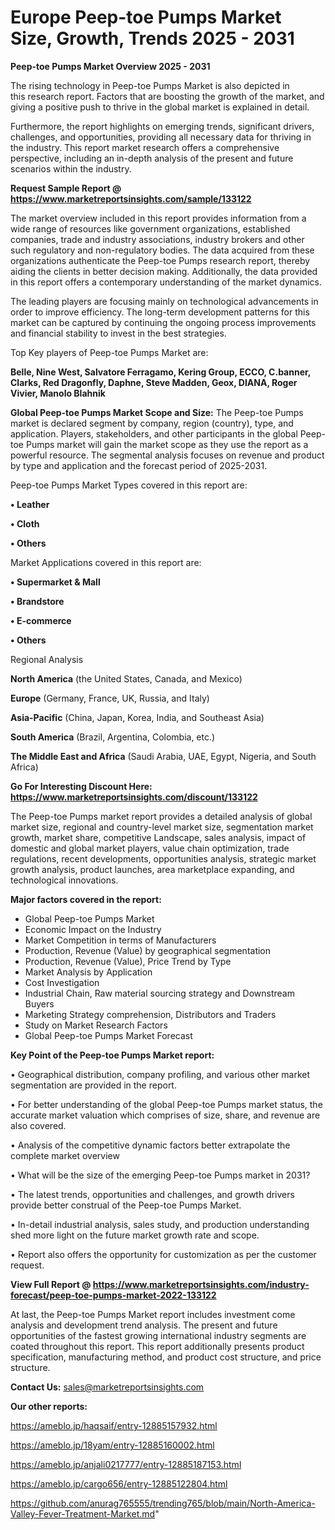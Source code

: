  # Europe Peep-toe Pumps Market Size, Growth, Trends 2025 - 2031

<Strong> Peep-toe Pumps Market Overview 2025 - 2031</strong>

The rising technology in Peep-toe Pumps Market is also depicted in this research report. Factors that are boosting the growth of the market, and giving a positive push to thrive in the global market is explained in detail.

Furthermore, the report highlights on emerging trends, significant drivers, challenges, and opportunities, providing all necessary data for thriving in the industry. This report market research offers a comprehensive perspective, including an in-depth analysis of the present and future scenarios within the industry.

<strong>Request Sample Report @ <a href=https://www.marketreportsinsights.com/sample/133122>https://www.marketreportsinsights.com/sample/133122</a></strong>

The market overview included in this report provides information from a wide range of resources like government organizations, established companies, trade and industry associations, industry brokers and other such regulatory and non-regulatory bodies. The data acquired from these organizations authenticate the Peep-toe Pumps research report, thereby aiding the clients in better decision making. Additionally, the data provided in this report offers a contemporary understanding of the market dynamics.

The leading players are focusing mainly on technological advancements in order to improve efficiency. The long-term development patterns for this market can be captured by continuing the ongoing process improvements and financial stability to invest in the best strategies.

Top Key players of Peep-toe Pumps Market are:

<strong>Belle, Nine West, Salvatore Ferragamo, Kering Group, ECCO, C.banner, Clarks, Red Dragonfly, Daphne, Steve Madden, Geox, DIANA, Roger Vivier, Manolo Blahnik</strong>

<strong><b>Global Peep-toe Pumps Market Scope and Size:</b></strong>
The Peep-toe Pumps market is declared segment by company, region (country), type, and application. Players, stakeholders, and other participants in the global Peep-toe Pumps market will gain the market scope as they use the report as a powerful resource. The segmental analysis focuses on revenue and product by type and application and the forecast period of 2025-2031.

Peep-toe Pumps Market Types covered in this report are:

<strong>• Leather

• Cloth

• Others</strong>

Market Applications covered in this report are:

<strong>• Supermarket & Mall

• Brandstore

• E-commerce

• Others</strong> 

Regional Analysis

<strong>North America</strong> (the United States, Canada, and Mexico)

<strong>Europe</strong> (Germany, France, UK, Russia, and Italy)

<strong>Asia-Pacific</strong> (China, Japan, Korea, India, and Southeast Asia)

<strong>South America</strong> (Brazil, Argentina, Colombia, etc.)

<strong>The Middle East and Africa</strong> (Saudi Arabia, UAE, Egypt, Nigeria, and South Africa)

<strong>Go For Interesting Discount Here: <a href=https://www.marketreportsinsights.com/discount/133122>https://www.marketreportsinsights.com/discount/133122</a></strong>

The Peep-toe Pumps market report provides a detailed analysis of global market size, regional and country-level market size, segmentation market growth, market share, competitive Landscape, sales analysis, impact of domestic and global market players, value chain optimization, trade regulations, recent developments, opportunities analysis, strategic market growth analysis, product launches, area marketplace expanding, and technological innovations.

<strong><b>Major factors covered in the report:</b></strong>
<ul>
  <li>Global Peep-toe Pumps Market </li>
  <li>Economic Impact on the Industry</li>
  <li>Market Competition in terms of Manufacturers</li>
  <li>Production, Revenue (Value) by geographical segmentation</li>
  <li>Production, Revenue (Value), Price Trend by Type</li>
  <li>Market Analysis by Application</li>
  <li>Cost Investigation</li>
  <li>Industrial Chain, Raw material sourcing strategy and Downstream Buyers</li>
  <li>Marketing Strategy comprehension, Distributors and Traders</li>
  <li>Study on Market Research Factors</li>
  <li>Global Peep-toe Pumps Market Forecast</li>
</ul>

<strong><b>Key Point of the Peep-toe Pumps Market report:</b></strong>

• Geographical distribution, company profiling, and various other market segmentation are provided in the report.

• For better understanding of the global Peep-toe Pumps market status, the accurate market valuation which comprises of size, share, and revenue are also covered.

• Analysis of the competitive dynamic factors better extrapolate the complete market overview

• What will be the size of the emerging Peep-toe Pumps market in 2031?

• The latest trends, opportunities and challenges, and growth drivers provide better construal of the Peep-toe Pumps Market.

• In-detail industrial analysis, sales study, and production understanding shed more light on the future market growth rate and scope.

• Report also offers the opportunity for customization as per the customer request.

<strong><b>View Full Report @ <a href=https://www.marketreportsinsights.com/industry-forecast/peep-toe-pumps-market-2022-133122>https://www.marketreportsinsights.com/industry-forecast/peep-toe-pumps-market-2022-133122</a></b></strong>


At last, the Peep-toe Pumps Market report includes investment come analysis and development trend analysis. The present and future opportunities of the fastest growing international industry segments are coated throughout this report. This report additionally presents product specification, manufacturing method, and product cost structure, and price structure.

<strong>Contact Us:</strong>
sales@marketreportsinsights.com

<strong>Our other reports:</strong>

<a href=https://ameblo.jp/haqsaif/entry-12885157932.html>https://ameblo.jp/haqsaif/entry-12885157932.html</a>

<a href=https://ameblo.jp/18yam/entry-12885160002.html>https://ameblo.jp/18yam/entry-12885160002.html</a>

<a href=https://ameblo.jp/anjali0217777/entry-12885187153.html>https://ameblo.jp/anjali0217777/entry-12885187153.html</a>

<a href=https://ameblo.jp/cargo656/entry-12885122804.html>https://ameblo.jp/cargo656/entry-12885122804.html</a>

<a href=https://github.com/anurag765555/trending765/blob/main/North-America-Valley-Fever-Treatment-Market.md>https://github.com/anurag765555/trending765/blob/main/North-America-Valley-Fever-Treatment-Market.md</a>"
